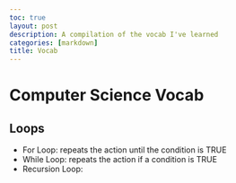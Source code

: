 ```yaml
---
toc: true
layout: post
description: A compilation of the vocab I've learned
categories: [markdown]
title: Vocab
---
```


# Computer Science Vocab

## Loops
- For Loop: repeats the action until the condition is TRUE
- While Loop: repeats the action if a condition is TRUE
- Recursion Loop: